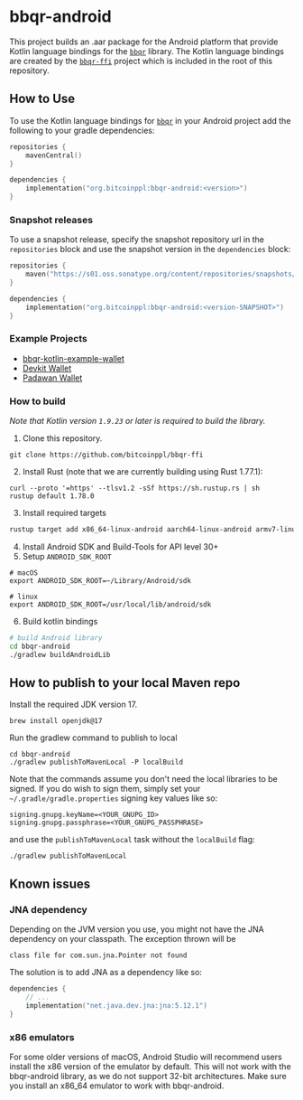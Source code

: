 # bbqr-android

This project builds an .aar package for the Android platform that provide Kotlin language bindings for the [`bbqr`] library. The Kotlin language bindings are created by the [`bbqr-ffi`] project which is included in the root of this repository.

## How to Use

To use the Kotlin language bindings for [`bbqr`] in your Android project add the following to your gradle dependencies:

```kotlin
repositories {
    mavenCentral()
}

dependencies {
    implementation("org.bitcoinppl:bbqr-android:<version>")
}
```

### Snapshot releases

To use a snapshot release, specify the snapshot repository url in the `repositories` block and use the snapshot version in the `dependencies` block:

```kotlin
repositories {
    maven("https://s01.oss.sonatype.org/content/repositories/snapshots/")
}

dependencies {
    implementation("org.bitcoinppl:bbqr-android:<version-SNAPSHOT>")
}
```

### Example Projects

- [bbqr-kotlin-example-wallet](https://github.com/bitcoindevkit/bbqr-kotlin-example-wallet)
- [Devkit Wallet](https://github.com/thunderbiscuit/devkit-wallet)
- [Padawan Wallet](https://github.com/thunderbiscuit/padawan-wallet)

### How to build

_Note that Kotlin version `1.9.23` or later is required to build the library._

1. Clone this repository.

```shell
git clone https://github.com/bitcoinppl/bbqr-ffi
```

2. Install Rust (note that we are currently building using Rust 1.77.1):

```shell
curl --proto '=https' --tlsv1.2 -sSf https://sh.rustup.rs | sh
rustup default 1.78.0
```

3. Install required targets

```sh
rustup target add x86_64-linux-android aarch64-linux-android armv7-linux-androideabi
```

4. Install Android SDK and Build-Tools for API level 30+
5. Setup `ANDROID_SDK_ROOT`

```shell
# macOS
export ANDROID_SDK_ROOT=~/Library/Android/sdk

# linux
export ANDROID_SDK_ROOT=/usr/local/lib/android/sdk
```

6. Build kotlin bindings

```sh
# build Android library
cd bbqr-android
./gradlew buildAndroidLib
```

## How to publish to your local Maven repo

Install the required JDK version 17.

```shell
brew install openjdk@17
```

Run the gradlew command to publish to local

```shell
cd bbqr-android
./gradlew publishToMavenLocal -P localBuild
```

Note that the commands assume you don't need the local libraries to be signed. If you do wish to sign them, simply set your `~/.gradle/gradle.properties` signing key values like so:

```properties
signing.gnupg.keyName=<YOUR_GNUPG_ID>
signing.gnupg.passphrase=<YOUR_GNUPG_PASSPHRASE>
```

and use the `publishToMavenLocal` task without the `localBuild` flag:

```shell
./gradlew publishToMavenLocal
```

## Known issues

### JNA dependency

Depending on the JVM version you use, you might not have the JNA dependency on your classpath. The exception thrown will be

```shell
class file for com.sun.jna.Pointer not found
```

The solution is to add JNA as a dependency like so:

```kotlin
dependencies {
    // ...
    implementation("net.java.dev.jna:jna:5.12.1")
}
```

### x86 emulators

For some older versions of macOS, Android Studio will recommend users install the x86 version of the emulator by default. This will not work with the bbqr-android library, as we do not support 32-bit architectures. Make sure you install an x86_64 emulator to work with bbqr-android.

[`bbqr`]: https://github.com/satoshiportal/bbqr-rust
[`bbqr-ffi`]: https://github.com/bitcoinppl/bbqr-ffi
